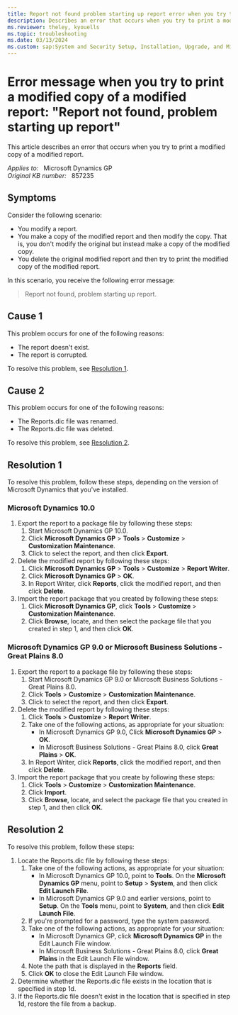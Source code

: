 ```yaml
---
title: Report not found problem starting up report error when you try to print a modified copy of a modified report
description: Describes an error that occurs when you try to print a modified copy of a modified report.
ms.reviewer: theley, kyouells
ms.topic: troubleshooting
ms.date: 03/13/2024
ms.custom: sap:System and Security Setup, Installation, Upgrade, and Migrations
---
```

# Error message when you try to print a modified copy of a modified report: "Report not found, problem starting up report"

This article describes an error that occurs when you try to print a modified copy of a modified report.

_Applies to:_ &nbsp; Microsoft Dynamics GP  
_Original KB number:_ &nbsp; 857235

## Symptoms

Consider the following scenario:

- You modify a report.
- You make a copy of the modified report and then modify the copy. That is, you don't modify the original but instead make a copy of the modified copy.
- You delete the original modified report and then try to print the modified copy of the modified report.

In this scenario, you receive the following error message:
> Report not found, problem starting up report.

## Cause 1

This problem occurs for one of the following reasons:

- The report doesn't exist.
- The report is corrupted.

To resolve this problem, see [Resolution 1](#resolution-1).

## Cause 2

This problem occurs for one of the following reasons:

- The Reports.dic file was renamed.
- The Reports.dic file was deleted.

To resolve this problem, see [Resolution 2](#resolution-2).

## Resolution 1

To resolve this problem, follow these steps, depending on the version of Microsoft Dynamics that you've installed.

### Microsoft Dynamics 10.0

1. Export the report to a package file by following these steps:
    1. Start Microsoft Dynamics GP 10.0.
    1. Click **Microsoft Dynamics GP** > **Tools** > **Customize** > **Customization Maintenance**.
    1. Click to select the report, and then click **Export**.
1. Delete the modified report by following these steps:
    1. Click **Microsoft Dynamics GP** > **Tools** > **Customize** > **Report Writer**.
    1. Click **Microsoft Dynamics GP** > **OK**.
    1. In Report Writer, click **Reports**, click the modified report, and then click **Delete**.
1. Import the report package that you created by following these steps:
    1. Click **Microsoft Dynamics GP**, click **Tools** > **Customize** > **Customization Maintenance**.
    1. Click **Browse**, locate, and then select the package file that you created in step 1, and then click **OK**.

### Microsoft Dynamics GP 9.0 or Microsoft Business Solutions - Great Plains 8.0

1. Export the report to a package file by following these steps:
    1. Start Microsoft Dynamics GP 9.0 or Microsoft Business Solutions - Great Plains 8.0.
    1. Click **Tools** > **Customize** > **Customization Maintenance**.
    1. Click to select the report, and then click **Export**.
1. Delete the modified report by following these steps:
    1. Click **Tools** > **Customize** > **Report Writer**.
    1. Take one of the following actions, as appropriate for your situation:
        - In Microsoft Dynamics GP 9.0, Click **Microsoft Dynamics GP** > **OK**.
        - In Microsoft Business Solutions - Great Plains 8.0, click **Great Plains** > **OK**.
    1. In Report Writer, click **Reports**, click the modified report, and then click **Delete**.
1. Import the report package that you create by following these steps:
    1. Click **Tools** > **Customize** > **Customization Maintenance**.
    1. Click **Import**.
    1. Click **Browse**, locate, and select the package file that you created in step 1, and then click **OK**.

## Resolution 2

To resolve this problem, follow these steps:

1. Locate the Reports.dic file by following these steps:
    1. Take one of the following actions, as appropriate for your situation:
        - In Microsoft Dynamics GP 10.0, point to **Tools**. On the **Microsoft Dynamics GP** menu, point to **Setup** > **System**, and then click **Edit Launch File**.
        - In Microsoft Dynamics GP 9.0 and earlier versions, point to **Setup**. On the **Tools** menu, point to **System**, and then click **Edit Launch File**.
    1. If you're prompted for a password, type the system password.
    1. Take one of the following actions, as appropriate for your situation:
        - In Microsoft Dynamics GP, click **Microsoft Dynamics GP** in the Edit Launch File window.
        - In Microsoft Business Solutions - Great Plains 8.0, click **Great Plains** in the Edit Launch File window.
    1. Note the path that is displayed in the **Reports** field.
    1. Click **OK** to close the Edit Launch File window.
1. Determine whether the Reports.dic file exists in the location that is specified in step 1d.
1. If the Reports.dic file doesn't exist in the location that is specified in step 1d, restore the file from a backup.
